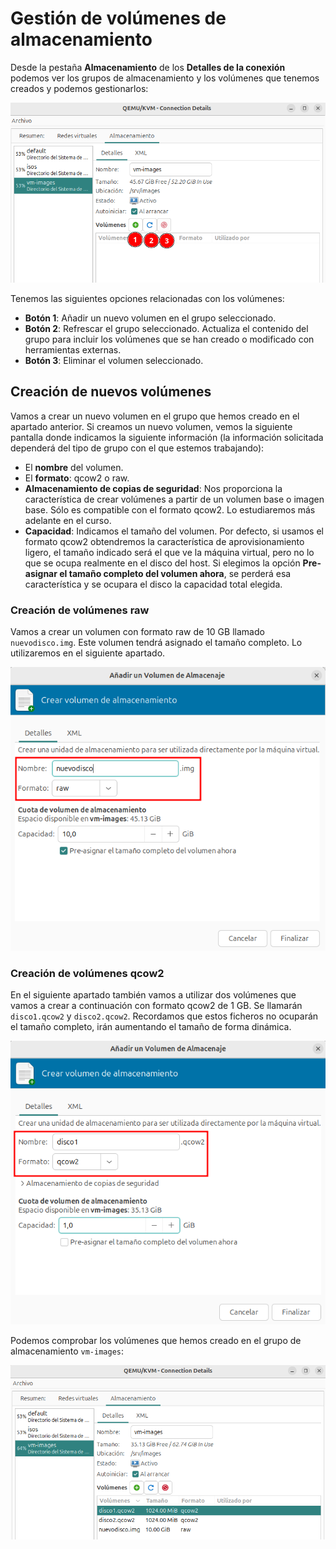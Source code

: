 # Gestión de volúmenes de almacenamiento

Desde la pestaña **Almacenamiento** de los **Detalles de la conexión** podemos ver los grupos de almacenamiento y los volúmenes que tenemos creados y podemos gestionarlos:

![volumen](img/volumen1.png)

Tenemos las siguientes opciones relacionadas con los volúmenes:

* **Botón 1**: Añadir un nuevo volumen en el grupo seleccionado.
* **Botón 2**: Refrescar el grupo seleccionado. Actualiza el contenido del grupo para incluir los volúmenes que se han creado o modificado con herramientas externas.
* **Botón 3**: Eliminar el volumen seleccionado.

## Creación de nuevos volúmenes

Vamos a crear un nuevo volumen en el grupo que hemos creado en el apartado anterior. Si creamos un nuevo volumen, vemos la siguiente pantalla donde indicamos la siguiente información (la información solicitada dependerá del tipo de grupo con el que estemos trabajando):

* El **nombre** del volumen.
* El **formato**: qcow2 o raw.
* **Almacenamiento de copias de seguridad**: Nos proporciona la característica de crear volúmenes a partir de un volumen base o imagen base. Sólo es compatible con el formato qcow2. Lo estudiaremos más adelante en el curso. 
* **Capacidad**: Indicamos el tamaño del volumen. Por defecto, si usamos el formato qcow2 obtendremos la característica de aprovisionamiento ligero, el tamaño indicado será el que ve la máquina virtual, pero no lo que se ocupa realmente en el disco del host. Si elegimos la opción **Pre-asignar el tamaño completo del volumen ahora**, se perderá esa característica y se ocupara el disco la capacidad total elegida.

### Creación de volúmenes raw

Vamos a crear un volumen con formato raw de 10 GB llamado `nuevodisco.img`. Este volumen tendrá asignado el tamaño completo. Lo utilizaremos en el siguiente apartado.

![volumen](img/volumen2.png)

### Creación de volúmenes qcow2

En el siguiente apartado también vamos a utilizar dos volúmenes que vamos a crear a continuación con formato qcow2 de 1 GB. Se llamarán `disco1.qcow2` y `disco2.qcow2`. Recordamos que estos ficheros no ocuparán el tamaño completo, irán aumentando el tamaño de forma dinámica.

![volumen](img/volumen3.png)

Podemos comprobar los volúmenes que hemos creado en el grupo de almacenamiento `vm-images`:

![volumen](img/volumen4.png)